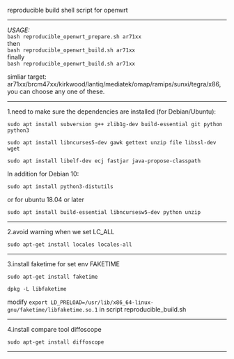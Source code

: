 <kdb>reproducible build shell script for openwrt</kdb>
***

*USAGE:*</br>
  `bash reproducible_openwrt_prepare.sh ar71xx`</br>
then</br>
  `bash reproducible_openwrt_build.sh ar71xx`</br>
finally</br>
  `bash reproducible_openwrt_build.sh ar71xx`</br>

simliar target: ar71xx/brcm47xx/kirkwood/lantiq/mediatek/omap/ramips/sunxi/tegra/x86, you can choose any one of these.
 
***
1.need to make sure the dependencies are installed (for Debian/Ubuntu):

  `sudo apt install subversion g++ zlib1g-dev build-essential git python python3`
  
  `sudo apt install libncurses5-dev gawk gettext unzip file libssl-dev wget`
  
  `sudo apt install libelf-dev ecj fastjar java-propose-classpath`

In addition for Debian 10:

  `sudo apt install python3-distutils`

or for ubuntu 18.04 or later

  `sudo apt install build-essential libncursesw5-dev python unzip`   
***

2.avoid warning when we set LC_ALL

  `sudo apt-get install locales locales-all`
***
3.install faketime for set env FAKETIME

  `sudo apt-get install faketime`
  
  `dpkg -L libfaketime`
  
  modify `export LD_PRELOAD=/usr/lib/x86_64-linux-gnu/faketime/libfaketime.so.1` in script reproducible_build.sh
***

4.install compare tool diffoscope

  `sudo apt-get install diffoscope`
***
